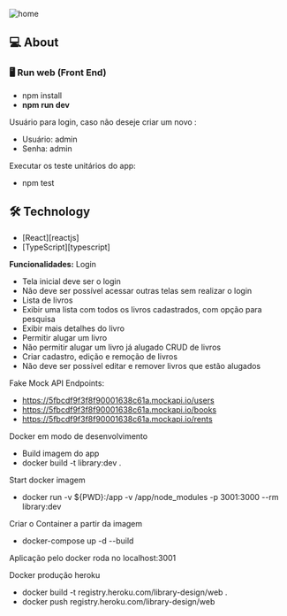 ![home](https://github.com/gilmarvoge/Library/tree/main/src/assets/home.png)

## 💻 About

### :desktop_computer: Run web (Front End)
- npm install
- <b>npm run dev </b>

Usuário para login, caso não deseje criar um novo :
- Usuário: admin
- Senha: admin
  
Executar os teste unitários do app:
- npm test

## 🛠 Technology

- [React][reactjs]
- [TypeScript][typescript]

<b>Funcionalidades:</b>
Login
- Tela inicial deve ser o login
- Não deve ser possível acessar outras telas sem realizar o login
- Lista de livros
- Exibir uma lista com todos os livros cadastrados, com opção para pesquisa
- Exibir mais detalhes do livro
- Permitir alugar um livro
- Não permitir alugar um livro já alugado
CRUD de livros
- Criar cadastro, edição e remoção de livros
- Não deve ser possível editar e remover livros que estão alugados

Fake Mock API Endpoints:
- https://5fbcdf9f3f8f90001638c61a.mockapi.io/users
- https://5fbcdf9f3f8f90001638c61a.mockapi.io/books
- https://5fbcdf9f3f8f90001638c61a.mockapi.io/rents

Docker em modo de desenvolvimento
- Build imagem do app
- docker build -t library:dev .

Start docker imagem
- docker run -v ${PWD}:/app -v /app/node_modules -p 3001:3000 --rm library:dev

Criar o Container a partir da imagem
- docker-compose up -d --build

Aplicação pelo docker roda no localhost:3001


Docker produção heroku
- docker build -t registry.heroku.com/library-design/web . 
- docker push registry.heroku.com/library-design/web

